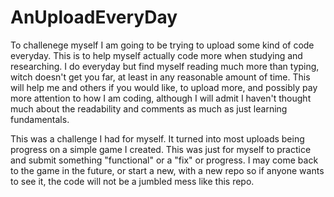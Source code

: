 # AnUploadEveryDay
To challenege myself I am going to be trying to upload some kind of code everyday. This is to help myself actually code more when studying and researching. I do everyday but find myself reading much more than typing, witch doesn't get you far, at least in any reasonable amount of time. This will help me and others if you would like, to upload more, and possibly pay more attention to how I am coding, although I will admit I haven't thought much about the readability and comments as much as just learning fundamentals.

This was a challenge I had for myself. It turned into most uploads being progress on a simple game I created. This was just for myself to practice and submit something "functional" or a "fix" or progress. I may come back to the game in the future, or start a new, with a new repo so if anyone wants to see it, the code will not be a jumbled mess like this repo.
